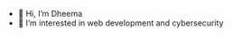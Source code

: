 - 👋 Hi, I’m Dheema
- 👀 I’m interested in web development and cybersecurity

<!---
dhymaaaa/dhymaaaa is a ✨ special ✨ repository because its `README.md` (this file) appears on your GitHub profile.
You can click the Preview link to take a look at your changes.
--->
